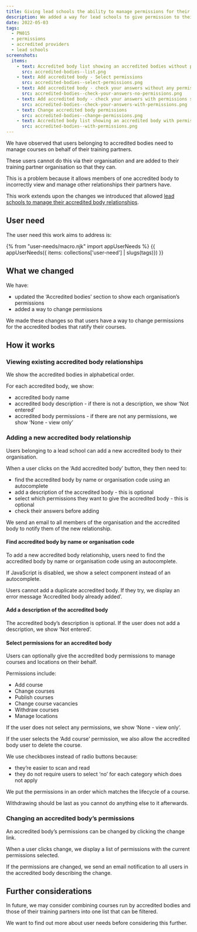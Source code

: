 ```yaml
---
title: Giving lead schools the ability to manage permissions for their accredited bodies
description: We added a way for lead schools to give permission to their accredited bodies to manage courses and locations on their behalf
date: 2022-05-03
tags:
  - PN015
  - permissions
  - accredited providers
  - lead schools
screenshots:
  items:
    - text: Accredited body list showing an accredited bodies without permissions
      src: accredited-bodies--list.png
    - text: Add accredited body - Select permissions
      src: accredited-bodies--select-permissions.png
    - text: Add accredited body - check your answers without any permissions selected
      src: accredited-bodies--check-your-answers-no-permissions.png
    - text: Add accredited body - check your answers with permissions selected
      src: accredited-bodies--check-your-answers-with-permissions.png
    - text: Change accredited body permissions
      src: accredited-bodies--change-permissions.png
    - text: Accredited body list showing an accredited body with permissions
      src: accredited-bodies--with-permissions.png
---
```


We have observed that users belonging to accredited bodies need to manage courses on behalf of their training partners.

These users cannot do this via their organisation and are added to their training partner organisation so that they can.

This is a problem because it allows members of one accredited body to incorrectly view and manage other relationships their partners have.

This work extends upon the changes we introduced that allowed [lead schools to manage their accredited body relationships](/publish-teacher-training-courses/managing-accredited-bodies-if-youre-a-lead-school/).

## User need

The user need this work aims to address is:

{% from "user-needs/macro.njk" import appUserNeeds %}
{{ appUserNeeds({ items: collections['user-need'] | slugs(tags)}) }}

## What we changed

We have:

- updated the ‘Accredited bodies’ section to show each organisation’s permissions
- added a way to change permissions

We made these changes so that users have a way to change permissions for the accredited bodies that ratify their courses.

## How it works

### Viewing existing accredited body relationships

We show the accredited bodies in alphabetical order.

For each accredited body, we show:

- accredited body name
- accredited body description - if there is not a description, we show ‘Not entered’
- accredited body permissions - if there are not any permissions, we show ‘None - view only’

### Adding a new accredited body relationship

Users belonging to a lead school can add a new accredited body to their organisation.

When a user clicks on the ‘Add accredited body’ button, they then need to:

- find the accredited body by name or organisation code using an autocomplete
- add a description of the accredited body - this is optional
- select which permissions they want to give the accredited body - this is optional
- check their answers before adding

We send an email to all members of the organisation and the accredited body to notify them of the new relationship.

#### Find accredited body by name or organisation code

To add a new accredited body relationship, users need to find the accredited body by name or organisation code using an autocomplete.

If JavaScript is disabled, we show a select component instead of an autocomplete.

Users cannot add a duplicate accredited body. If they try, we display an error message ‘Accredited body already added’.

#### Add a description of the accredited body

The accredited body’s description is optional. If the user does not add a description, we show ‘Not entered’.

#### Select permissions for an accredited body

Users can optionally give the accredited body permissions to manage courses and locations on their behalf.

Permissions include:

- Add course
- Change courses
- Publish courses
- Change course vacancies
- Withdraw courses
- Manage locations

If the user does not select any permissions, we show ‘None - view only’.

If the user selects the ‘Add course’ permission, we also allow the accredited body user to delete the course.

We use checkboxes instead of radio buttons because:

- they’re easier to scan and read
- they do not require users to select ‘no’ for each category which does not apply

We put the permissions in an order which matches the lifecycle of a course.

Withdrawing should be last as you cannot do anything else to it afterwards.

### Changing an accredited body’s permissions

An accredited body’s permissions can be changed by clicking the change link.

When a user clicks change, we display a list of permissions with the current permissions selected.

If the permissions are changed, we send an email notification to all users in the accredited body describing the change.

## Further considerations

In future, we may consider combining courses run by accredited bodies and those of their training partners into one list that can be filtered.

We want to find out more about user needs before considering this further.
